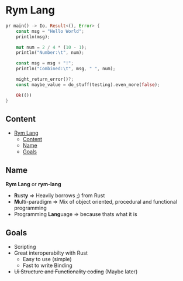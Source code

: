# Rym Lang

```rust
pr main() -> Io, Result<(), Error> {
	const msg = "Hello World";
	println(msg);

	mut num = 2 / 4 * (10 - 1);
	println("Number:\t", num);

	const msg = msg + "!";
	println("Combined:\t", msg, " ", num);

	might_return_error()?;
	const maybe_value = do_stuff(testing).even_more(false);

	Ok(())
}
```

## Content

- [Rym Lang](#rym-lang)
	- [Content](#content)
	- [Name](#name)
	- [Goals](#goals)

## Name

**Rym Lang** or **rym-lang**

- **R**ust**y** ⇒ Heavily borrows ;) from Rust
- **M**ulti-paradigm ⇒ Mix of object oriented, procedural and functional programming
- Programming **Lang**uage ⇒ because thats what it is

## Goals

- Scripting
- Great interoperabilty with Rust
  - Easy to use (simple)
  - Fast to write Binding
- ~~Ui Structure and Functionality coding~~ (Maybe later)
